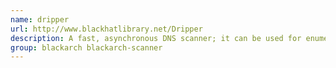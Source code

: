 ```yaml
---
name: dripper
url: http://www.blackhatlibrary.net/Dripper
description: A fast, asynchronous DNS scanner; it can be used for enumerating subdomains and enumerating boxes via reverse DNS.
group: blackarch blackarch-scanner
---
```

